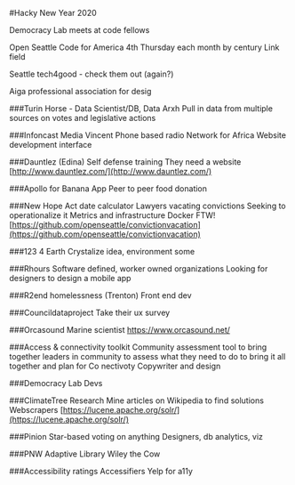 #Hacky New Year 2020

Democracy Lab meets at code fellows

Open Seattle
Code for America 4th Thursday each month by century Link field

Seattle tech4good - check them out (again?)

Aiga professional association for desig

###Turin Horse - Data Scientist/DB, Data Arxh
Pull in data from multiple sources on votes and legislative actions

###Infoncast Media
Vincent 
Phone based radio Network for Africa
Website development interface

###Dauntlez (Edina)
Self defense training
They need a website
[http://www.dauntlez.com/](http://www.dauntlez.com/)

###Apollo for Banana App
Peer to peer food donation

###New Hope Act date calculator
Lawyers vacating convictions
Seeking to operationalize it
Metrics and infrastructure
Docker FTW!
[https://github.com/openseattle/convictionvacation](https://github.com/openseattle/convictionvacation)

###123 4 Earth
Crystalize idea, environment some

###Rhours
Software defined, worker owned organizations
Looking for designers to design a mobile app

###R2end homelessness (Trenton)
Front end dev

###Councildataproject
Take their ux survey

###Orcasound
Marine scientist
https://www.orcasound.net/

###Access & connectivity toolkit
Community assessment tool to bring together leaders in community to assess what they need to do to bring it all together and plan for Co nectivoty
Copywriter and design

###Democracy Lab
Devs

###ClimateTree
Research
Mine articles on Wikipedia to find solutions
Webscrapers
[https://lucene.apache.org/solr/](https://lucene.apache.org/solr/)

###Pinion
Star-based voting on anything
Designers, db analytics, viz

###PNW Adaptive Library
Wiley the Cow

###Accessibility ratings
Accessifiers
Yelp for a11y
